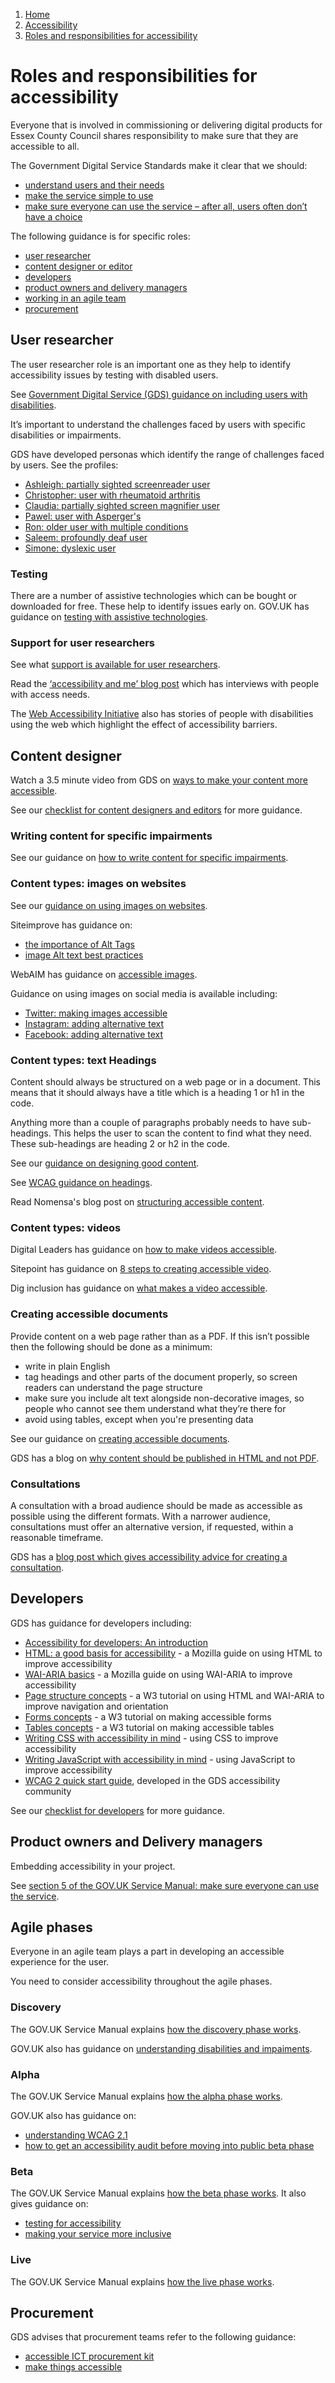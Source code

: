 1.  [Home](/)
2.  [Accessibility](/accessibility/overview)
3.  [Roles and responsibilities for accessibility](#)

# Roles and responsibilities for accessibility

Everyone that is involved in commissioning or delivering digital products for Essex County Council shares responsibility to make sure that they are accessible to all.

The Government Digital Service Standards make it clear that we should:
- [understand users and their needs](https:/www.gov.uk/service-manual/service-standard/point-1-understand-user-needs)
- [make the service simple to use](https:/www.gov.uk/service-manual/service-standard/point-4-make-the-service-simple-to-use)
- [make sure everyone can use the service – after all, users often don’t have a choice](https:/www.gov.uk/service-manual/service-standard/point-5-make-sure-everyone-can-use-the-service)

The following guidance is for specific roles:
- [user researcher](#user-researcher)
- [content designer or editor](#content-designer)
- [developers](#developers)
- [product owners and delivery managers](#product-owners-and-delivery-managers)
- [working in an agile team](#agile-phases)
- [procurement](#procurement)

## User researcher

The user researcher role is an important one as they help to identify accessibility issues by testing with disabled users. 

See [Government Digital Service (GDS) guidance on including users with disabilities](https:/www.gov.uk/service-manual/user-research/find-user-research-participants).

It’s important to understand the challenges faced by users with specific disabilities or impairments. 

GDS have developed personas which identify the range of challenges faced by users. See the profiles:

- [Ashleigh: partially sighted screenreader user](https:/www.gov.uk/government/publications/understanding-disabilities-and-impairments-user-profiles/ashleigh-partially-sighted-screenreader-user)
- [Christopher: user with rheumatoid arthritis](https:/www.gov.uk/government/publications/understanding-disabilities-and-impairments-user-profiles/christopher-user-with-rheumatoid-arthritis)
- [Claudia: partially sighted screen magnifier user](https:/www.gov.uk/government/publications/understanding-disabilities-and-impairments-user-profiles/claudia-partially-sighted-screen-magnifier-user)
- [Pawel: user with Asperger's](https:/www.gov.uk/government/publications/understanding-disabilities-and-impairments-user-profiles/pawel-user-with-aspergers)
- [Ron: older user with multiple conditions](https:/www.gov.uk/government/publications/understanding-disabilities-and-impairments-user-profiles/ron-older-user-with-multiple-conditions)
- [Saleem: profoundly deaf user](https:/www.gov.uk/government/publications/understanding-disabilities-and-impairments-user-profiles/saleem-profoundly-deaf-user)
- [Simone: dyslexic user](https:/www.gov.uk/government/publications/understanding-disabilities-and-impairments-user-profiles/simone-dyslexic-user)

### Testing

There are a number of assistive technologies which can be bought or downloaded for free. These help to identify issues early on. GOV.UK has guidance on [testing with assistive technologies](https:/www.gov.uk/service-manual/technology/testing-with-assistive-technologies).

### Support for user researchers

See what [support is available for user researchers](/accessibility/support-for-user-researchers).

Read the [‘accessibility and me’ blog post](https:/accessibility.blog.gov.uk/category/accessibility-and-me/) which has interviews with people with access needs.

The [Web Accessibility Initiative](https:/www.w3.org/WAI/people-use-web/user-stories/) also has stories of people with disabilities using the web which highlight the effect of accessibility barriers.

## Content designer

Watch a 3.5 minute video from GDS on [ways to make your content more accessible](https:/www.youtube.com/watch?v=lYZJKr8CX_U&list=PL5tovFCB3CsD_7_yeY1n6W4rxYkIupUln&index=6).

See our [checklist for content designers and editors](checklist-for-content-editors) for more guidance.

### Writing content for specific impairments

See our guidance on [how to write content for specific impairments](/accessibility/examples-of-how-to-write-content-for-specific-impairments).

### Content types: images on websites

See our [guidance on using images on websites](/content/using-images).

Siteimprove has guidance on:

- [the importance of Alt Tags](https:/support.siteimprove.com/hc/en-gb/articles/114094069371-The-importance-of-Alt-Tags)
- [image Alt text best practices](https:/support.siteimprove.com/hc/en-gb/articles/115000013031-Accessibility-Image-Alt-text-best-practices)

WebAIM has guidance on [accessible images](https:/webaim.org/techniques/images/).

Guidance on using images on social media is available including:
- [Twitter: making images accessible](https:/help.twitter.com/en/using-twitter/picture-descriptions)
- [Instagram: adding alternative text](https:/help.instagram.com/503708446705527)
- [Facebook: adding alternative text](https:/www.facebook.com/help/214124458607871)

### Content types: text Headings

Content should always be structured on a web page or in a document. This means that it should always have a title which is a heading 1 or h1 in the code.

Anything more than a couple of paragraphs probably needs to have sub-headings. This helps the user to scan the content to find what they need. These sub-headings are heading 2 or h2 in the code.

See our [guidance on designing good content](/content/designing-content).

See [WCAG guidance on headings](http:/www.w3.org/WAI/tutorials/page-structure/headings/).

Read Nomensa's blog post on [structuring accessible content](https:/www.nomensa.com/blog/2017/how-structure-headings-web-accessibility).

### Content types: videos

Digital Leaders has guidance on [how to make videos accessible](https:/digileaders.com/how-create-accessible-videos/).

Sitepoint has guidance on [8 steps to creating accessible video](https:/www.sitepoint.com/accessible-video/).

Dig inclusion has guidance on [what makes a video accessible](https:/diginclusion.com/resources/what-makes-a-video-accessible/?cn-reloaded=1&cn-reloaded=1).

### Creating accessible documents

Provide content on a web page rather than as a PDF. If this isn’t possible then the following should be done as a minimum:
- write in plain English
- tag headings and other parts of the document properly, so screen readers can understand the page structure
- make sure you include alt text alongside non-decorative images, so people who cannot see them understand what they’re there for
- avoid using tables, except when you're presenting data

See our guidance on [creating accessible documents](/accessibility/creating-an-accessible-pdf).

GDS has a blog on [why content should be published in HTML and not PDF](https:/gds.blog.gov.uk/2018/07/16/why-gov-uk-content-should-be-published-in-html-and-not-pdf/).

### Consultations

A consultation with a broad audience should be made as accessible as possible using the different formats. With a narrower audience, consultations must offer an alternative version, if requested, within a reasonable timeframe.

GDS has a [blog post which gives accessibility advice for creating a consultation](https:/gds.blog.gov.uk/2018/09/13/accessibility-advice-when-creating-a-uk-government-consultation/).

## Developers

GDS has guidance for developers including:

*   [Accessibility for developers: An introduction](https:/www.gov.uk/service-manual/technology/accessibility-for-developers-an-introduction)
*   [HTML: a good basis for accessibility](https:/developer.mozilla.org/en-US/docs/Learn/Accessibility/HTML)  \- a Mozilla guide on using HTML to improve accessibility
*   [WAI-ARIA basics](https:/developer.mozilla.org/en-US/docs/Learn/Accessibility/WAI-ARIA_basics)  \- a Mozilla guide on using WAI-ARIA to improve accessibility
*   [Page structure concepts](https:/www.w3.org/WAI/tutorials/page-structure/)  \- a W3 tutorial on using HTML and WAI-ARIA to improve navigation and orientation
*   [Forms concepts](https:/www.w3.org/WAI/tutorials/forms/)  \- a W3 tutorial on making accessible forms
*   [Tables concepts](https:/www.w3.org/WAI/tutorials/tables/)  \- a W3 tutorial on making accessible tables
*   [Writing CSS with accessibility in mind](https:/medium.com/@matuzo/writing-css-with-accessibility-in-mind-8514a0007939)  \- using CSS to improve accessibility
*   [Writing JavaScript with accessibility in mind](https:/medium.com/@matuzo/writing-javascript-with-accessibility-in-mind-a1f6a5f467b9)  \- using JavaScript to improve accessibility
*   [WCAG 2 quick start guide](https:/aduggin.github.io/wcag/), developed in the GDS accessibility community

See our [checklist for developers](/accessibility/checklist-for-developers) for more guidance.

## Product owners and Delivery managers 

Embedding accessibility in your project.

See [section 5 of the GOV.UK Service Manual: make sure everyone can use the service](https:/www.gov.uk/service-manual/service-standard/point-5-make-sure-everyone-can-use-the-service).  

## Agile phases

Everyone in an agile team plays a part in developing an accessible experience for the user. 

You need to consider accessibility throughout the agile phases. 

### Discovery

The GOV.UK Service Manual explains [how the discovery phase works](https:/www.gov.uk/service-manual/agile-delivery/how-the-discovery-phase-works).

GOV.UK also has guidance on [understanding disabilities and impaiments](https:/www.gov.uk/government/publications/understanding-disabilities-and-impairments-user-profiles).

### Alpha

The GOV.UK Service Manual explains [how the alpha phase works](https:/www.gov.uk/service-manual/agile-delivery/how-the-alpha-phase-works).

GOV.UK also has guidance on:
- [understanding WCAG 2.1](https:/www.gov.uk/service-manual/helping-people-to-use-your-service/understanding-wcag)
- [how to get an accessibility audit before moving into public beta phase](https:/www.gov.uk/service-manual/helping-people-to-use-your-service/testing-for-accessibility#getting-an-accessibility-audit)

### Beta

The GOV.UK Service Manual explains [how the beta phase works](https:/www.gov.uk/service-manual/agile-delivery/how-the-beta-phase-works). It also gives guidance on:
- [testing for accessibility](https:/www.gov.uk/service-manual/helping-people-to-use-your-service/testing-for-accessibility)
- [making your service more inclusive](https:/www.gov.uk/service-manual/design/making-your-service-more-inclusive)

### Live

The GOV.UK Service Manual explains [how the live phase works](https:/www.gov.uk/service-manual/agile-delivery/how-the-live-phase-works).

## Procurement

GDS advises that procurement teams refer to the following guidance:
- [accessible ICT procurement kit](http:/mandate376.standards.eu/)
- [make things accessible](https:/www.gov.uk/guidance/make-things-accessible)





